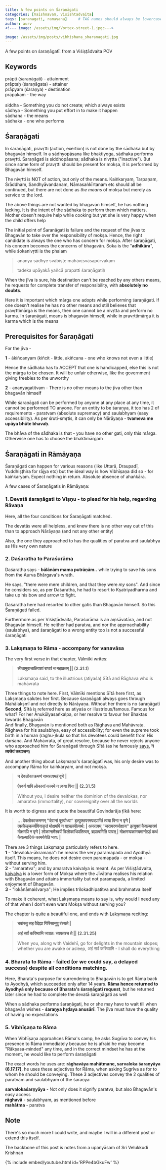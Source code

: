 ```yaml
---
title: A few points on Śaraṇāgati
categories: [Vaishnavam, Visishtadvaita]
tags: [saranagati, ramayana]     # TAG names should always be lowercase
author: aurv
<!--- image: /assets/img/Vortex-street-1.jpgc--->

image: /assets/img/posts/vibhishana_sharanagati.jpg
---
```


A few points on śaraṇāgatī: from a Viśiṣṭādvaita POV

## Keywords

prāpti (śaraṇāgati) - attainment
<br />
prāptaḥ (śaraṇāgata) - attainer
<br />
prāpyam (śaraṇya) - destination
<br />
prāpakam - the way
<br />
<br />
siddha - Something you do not create; which always exists
<br />
sādhya - Something you put effort in to make it happen
<br />
sādhana - the means
<br />
sādhaka - one who performs

## Śaraṇāgati

In śaraṇāgati, pravṛtti (action, exertion) is not done by the sādhaka but by bhagavān himself. In a sādhyopāsana like bhaktiyoga, sādhaka performs pravṛtti. Śaraṇāgati is siddhopāsana; sādhaka is nivṛtta ("inactive"). But since some form of pravṛtti should be present for mokṣa, it is performed by Bhagavān himself.

The nivṛtti is NOT of action, but only of the means. Kaiṅkaryam, Tarpaṇam, Śrāddham, Sandhyāvandanam, Nāmasaṅkīrtanam etc should all be continued, but there are not done as *the means* of mokṣa but merely as service to the lord.

 <!--- have to write more here--->
 
The above things are not wanted by bhagavān himself, he has nothing lacking. It is the intent of the sādhaka to perform them which matters. Mother doesn't require help while cooking but yet she is very happy when the child offers help

The initial point of Śaranāgati is failure and the request of the jīvas to Bhagavān to take over the responsibility of mokṣa. Hence, the right candidate is always the one who has concern for mokṣa. After śaraṇāgati, his concern becomes the concerns of bhagavān. Śoka is the "**adhikāra**", while śokanivṛtti is the phalam


> ananya sādhye svābīṣṭe mahāvɪsvāsapūrvakam
>
> tadeka upāyakā yañcā prapatti śaraṇāgatiḥ


When the jīva is sure, his destination can't be reached by any others means, he requests for complete transfer of responsibility, with **absolutely no doubts**. 

Here it is important which mārga one adopts while performing śaraṇāgati. If one doesn't realise he has no other means and still believes that pravṛttimārga is the means, then one cannot be a nivṛtta and perform no karma. In śaraṇāgati, means is bhagavān himself, while in pravṛttimārga it is karma which is the means

## Prerequisites for Śaraṇāgati

For the jīva -

**1** - ākiñcanyam (kiñcit - little, akiñcana - one who knows not even a little)

Hence the sādhaka has to ACCEPT that one is handicapped, else this is not the mārga to be chosen. It will be unfair otherwise, like the government giving freebies to the unworthy

**2** - ananyagatitvam - There is no other means to the jīva other than bhagavān himself

While śaraṇāgati can be performed by anyone at any place at any time, it cannot be performed TO anyone. For an entity to be śaraṇya, it too has 2 of requirements - paratvam (absolute supremacy) and saulabhyam (easy accessibility). As per śruti-smṛtis, it can only be Nārāyaṇa - **tvameva me upāya bhūte bhavaḥ**.

The bhāva of the sādhaka is that - you have no other gati, only this mārga. Otherwise one has to choose the bhaktimārgam

## Śaraṇāgati in Rāmāyaṇa

Śaraṇāgati can happen for various reasons (like Uttarā, Draupadī, Yuddhiṣṭhira for rājya etc) but the ideal way is how Vibhīṣaṇa did so - for kaiṅkaryam. Expect nothing in return. Absolute absence of ahaṅkāra.

A few cases of Śaraṇāgatis in Rāmāyaṇa:

### 1. Devatā śaraṇāgati to Viṣṇu - to plead for his help, regarding Rāvaṇa

Here, all the four conditions for Śaraṇāgati matched.

The devatās were all helpless, and knew there is no other way out of this than to approach Nārāyaṇa (and not any other entity)

Also, the one they approached to has the qualities of paratva and saulabhya as His very own nature

### 2. Daśaratha to Paraśurāma

Daśaratha says - **bālānām mama putrāṇām..** while trying to save his sons from the Aurva Bhārgava's wrath.

He says, "there were mere children, and that they were *my* sons". And since he considers so, as per Daśaratha, he had to resort to Kṣatriyadharma and take up his bow and arrow to fight.

Daśaratha here had resorted to other gatis than Bhagavān himself. So this Śaraṇāgati failed.

Furthermore as per Viśiṣṭādvaita, Paraśurāma is an aṃśāvatāra, and not Bhagavān himself. He neither had paratva, and nor the approachability (saulabhya), and śaraṇāgati to a wrong entity too is not a successful śaraṇāgati 

### 3. Lakṣmaṇa to Rāma - accompany for vanavāsa

The very first verse in that chapter, Vālmīki writes:

> **सीतामुवाचातियशां राघवं च महाव्रतम् \|\| (2.31.1)**
>
> Lakṣmaṇa said, to the illustrious (atiyaśa) Sītā and Rāghava who is mahāvrata

Three things to note here. First, Vālmīki mentions Sītā here first, as Lakṣmaṇa salutes her first. Because śaraṇāgati always goes through Mahālakṣmī and not directly to Nārāyaṇa. Without her there is no śaraṇāgatī
<br />
**Second**, Sītā is referred here as atiyaśa or illustrious/famous. Famous for what? For her Ānukūlyasaṅkalpa, or her resolve to favour her Bhaktas towards Bhagavān
<br />
And finally, Bhagavān is mentioned both as Rāghava and Mahāvrata. Rāghava for his saulabhya, easy of accessibility; for even the supreme took birth in a human (raghu-)kula so that his devotees could benefit from His darśana. And Mahāvrata, of great resolve, because he never rejects anyone who approached him for Śaraṇāgati through Sītā (as he famously [says](https://www.valmiki.iitk.ac.in/content?language=dv&field_kanda_tid=6&field_sarga_value=18&field_sloka_value=3&scgr=1&choose=1), **न त्यजेयं कथञ्चन**)


And another thing about Lakṣmaṇa's śaraṇāgatī was, his only desire was to accompany Rāma for kaiṅkaryam, and not mokṣa.

> **न देवलोकाक्रमणं नामरत्वमहं वृणे \|**
>
> **ऐश्वर्यं वापि लोकानां कामये न त्वया विना \|\| (2.31.5)**
>
> Without you, I desire neither the dominion of the devalokas, nor amaratva (immortality), nor sovereignity over all the worlds

It is worth to digress and quote the beautiful Govindarāja ṭīkā here:

> **... देवलोकाक्रमणम् "देवानां पूरयोध्या" इत्युक्तपरमपदप्राप्तिं त्वया विना न वृणे \| त्वत्कैङ्कर्य्यविनाकृतं मोक्षमपि न वाञ्छामीत्यर्थ: \| अमरत्वम् "जरामरणमोक्षाय" इत्युक्तं कैवल्याख्यं मोक्षमपि न वृणे \| लोकानामैश्वर्यं त्रिलोकाधिपतित्वम्, ब्रह्मत्वमिति यावत् \| मोक्षमप्यकामयमानोऽहं कथं कैवल्यादिकं कामयेयेति भाव: \|**

There are 3 things Lakṣmaṇa particularly refers to here.
<br />
**1** - "devaloka-ākramaṇa": he means the very paramapada and Ayodhyā itself. This means, he does not desire even paramapada - or mokṣa - without serving him.
<br />
**2** - "amaratva"; and by amaratva kaivalya is meant. As per Viśiṣṭādvaita, [kaivalya](https://ramanuja.org/sri/BhaktiListArchives/Article?p=mar2001%2F0179.html#:~:text=Kaivalya%20is%20said%20to%20be%20a%20transient%20state%20of%20aloofness%20where%20the%0AjIva%20realizes%20its%20position%20with%20respect%20to%20God) is a lower form of Mokṣa where the Jīvātma realises his relation with Bhagavān and attains immortality but not paramapada, a limited enjoyment of Bhagavān.
<br />
**3** - "lokānāmaiśvarya"; He implies trilokadhipatitva and brahmatva itself

To make it coherent, what Lakṣmaṇa means to say is, why would I need any of that when I don't even want Mokṣa without serving you?

The chapter is quite a beautiful one, and ends with Lakṣmaṇa reciting:
>**भवांस्तु सह वैदेह्या गिरिसानुषु रंस्यते \|**
>
>**अहं सर्वं करिष्यामि जाग्रत: स्वपतश्च ते \|\| (2.31.25)**
>
> When you, along with Vaidehī, go for delights in the mountain slopes; whether you are awake or asleep, अहं सर्वं करिष्यामि - I shall do everything

### 4. Bharata to Rāma - failed (or we could say, a delayed success) despite all conditions matching.

Here, Bharata's purpose for surrendering to Bhagavān is to get Rāma back to Ayodhyā, which succeeded only after 14 years. **Rāma hence returned to Ayodhyā only because of Bharata's śaraṇāgati request**, but he returned later since he had to complete the devatā śaraṇāgati as well

When a sādhaka performs śaraṇāgati, he or she may have to wait till when bhagavān wishes - **śaraṇya hṛdaya anusārī**. The jīva must have the quality of having no expectations

### 5. Vibhīṣaṇa to Rāma

When Vibhīṣaṇa approahces Rāma's camp, he asks Sugrīva to convey his presence to Rāma immediately because he is afraid he may become "Rākṣasa-minded" any time, and in the correct mindset he has at the moment, he would like to perform śaraṇāgati

The exact words he uses are: **rāghavāya mahātmane, sarvaloka śaraṇyāya (6.17.17)**, he uses these adjectives for Rāma, when asking Sugrīva as for to whom he should be conveying. These 3 adjectives convey the 2 qualities of paratvam and saulabhyam of the śaraṇya

**sarvalokaśarṇyāya** - Not only does it signify paratva, but also Bhagavān's easy access
<br />
**rāghavā** - saulabhyam, as mentioned before
<br />
**mahātma** - paratva

## Note

There's so much more I could write, and maybe I will in a different post or extend this itself.

The backbone of this post is notes from a upanyāsam of Sri Velukkudi Krishnan

{% include embed/youtube.html id='RPPe4bGkuFw' %}

